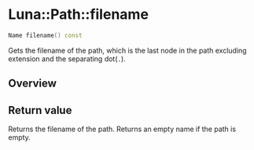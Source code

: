 # Luna::Path::filename

```c++
Name filename() const
```

Gets the filename of the path, which is the last node in the path excluding extension and the separating dot(`.`). 

## Overview


## Return value
Returns the filename of the path. Returns an empty name if the path is empty. 

